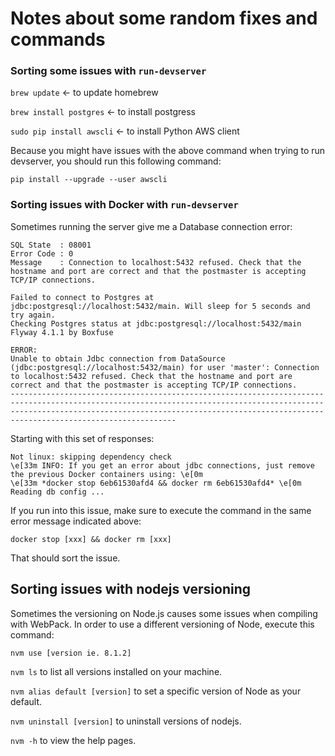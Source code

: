 # Notes about some random fixes and commands

### Sorting some issues with `run-devserver`

`brew update` <- to update homebrew

`brew install postgres` <- to install postgress

`sudo pip install awscli` <- to install Python AWS client

Because you might have issues with the above command when trying to run devserver, you should run this following command:

`pip install --upgrade --user awscli`

### Sorting issues with Docker with `run-devserver`

Sometimes running the server give me a Database connection error:

```
SQL State  : 08001
Error Code : 0
Message    : Connection to localhost:5432 refused. Check that the hostname and port are correct and that the postmaster is accepting TCP/IP connections.

Failed to connect to Postgres at jdbc:postgresql://localhost:5432/main. Will sleep for 5 seconds and try again.
Checking Postgres status at jdbc:postgresql://localhost:5432/main
Flyway 4.1.1 by Boxfuse

ERROR: 
Unable to obtain Jdbc connection from DataSource (jdbc:postgresql://localhost:5432/main) for user 'master': Connection to localhost:5432 refused. Check that the hostname and port are correct and that the postmaster is accepting TCP/IP connections.
-------------------------------------------------------------------------------------------------------------------------------------------------------------------------------------------------------------------------------------------------------
```

Starting with this set of responses:

```
Not linux: skipping dependency check
\e[33m INFO: If you get an error about jdbc connections, just remove the previous Docker containers using: \e[0m
\e[33m *docker stop 6eb61530afd4 && docker rm 6eb61530afd4* \e[0m
Reading db config ...
```

If you run into this issue, make sure to execute the command in the same error message indicated above:

`docker stop [xxx] && docker rm [xxx]`

That should sort the issue.

## Sorting issues with nodejs versioning

Sometimes the versioning on Node.js causes some issues when compiling with WebPack. In order to use a different versioning of Node, execute this command:

`nvm use [version ie. 8.1.2]`

`nvm ls` to list all versions installed on your machine.

`nvm alias default [version]` to set a specific version of Node as your default.

`nvm uninstall [version]` to uninstall versions of nodejs.

`nvm -h` to view the help pages.






